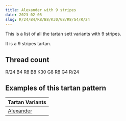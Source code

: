 ```yaml
---
title: Alexander with 9 stripes
date: 2023-02-05
slug: R/24/B4/R8/B8/K30/G8/R8/G4/R/24
---
```

This is a list of all the tartan sett variants with 9 stripes.

It is a 9 stripes tartan.


## Thread count
R/24 B4 R8 B8 K30 G8 R8 G4 R/24

## Examples of this tartan pattern

| Tartan Variants |
|---------------|
| [Alexander](/variants/r/24/b4/r8/b8/k30/g8/r8/g4/r/24-b304080-g008000-k000000-rc00000)||
